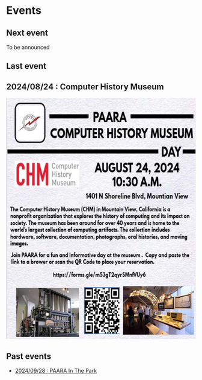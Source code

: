 # Events

## Next event

To be announced

## Last event 

## 2024/08/24 : Computer History Museum

![Flyer](events/images/240824-CHM_flyer.jpg)

## Past events

* [2024/09/28 : PAARA In The Park](events/20240928.html)
